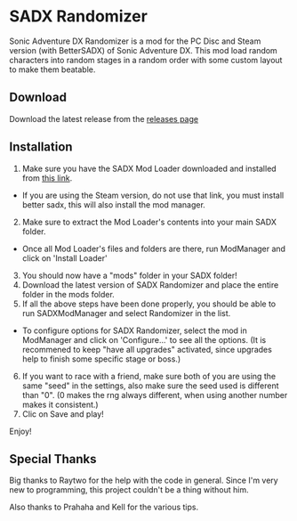 SADX Randomizer
==============

Sonic Adventure DX Randomizer is a mod for the PC Disc and Steam version (with BetterSADX) of Sonic Adventure DX. This mod load random characters into random stages in a random order with some custom layout to make them beatable.

Download
--------

Download the latest release from the [releases page](https://github.com/Sora-yx/SADX-Randomizer/releases)

Installation
------------

1) Make sure you have the SADX Mod Loader downloaded and installed from [this link](http://info.sonicretro.org/SADX_Mod_Loader).
- If you are using the Steam version, do not use that link, you must install better sadx, this will also install the mod manager.
2) Make sure to extract the Mod Loader's contents into your main SADX folder.
 - Once all Mod Loader's files and folders are there, run ModManager and click on 'Install Loader'
3) You should now have a "mods" folder in your SADX folder!
4) Download the latest version of SADX Randomizer and place the entire folder in the mods folder.
5) If all the above steps have been done properly, you should be able to run SADXModManager and select Randomizer in the list.
 - To configure options for SADX Randomizer, select the mod in ModManager and click on 'Configure...' to see all the options. (It is recommened to keep "have all upgrades" activated, since upgrades help to finish some specific stage or boss.)
6) If you want to race with a friend, make sure both of you are using the same "seed" in the settings, also make sure the seed used is different than "0". (0 makes the rng always different, when using another number makes it consistent.)
7) Clic on Save and play!

Enjoy!

Special Thanks
------------

Big thanks to Raytwo for the help with the code in general. Since I'm very new to programming, this project couldn't be a thing without him.

Also thanks to Prahaha and Kell for the various tips.

